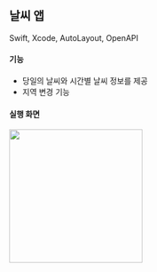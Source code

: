 ## 날씨 앱
Swift, Xcode, AutoLayout, OpenAPI
#### 기능
* 당일의 날씨와 시간별 날씨 정보를 제공
* 지역 변경 기능
#### 실행 화면
<img width="240" src="https://github.com/shimdy1013/WeatherSDY/assets/79740101/44e3de37-bf2b-48cc-97aa-09a2f4e2d906">
